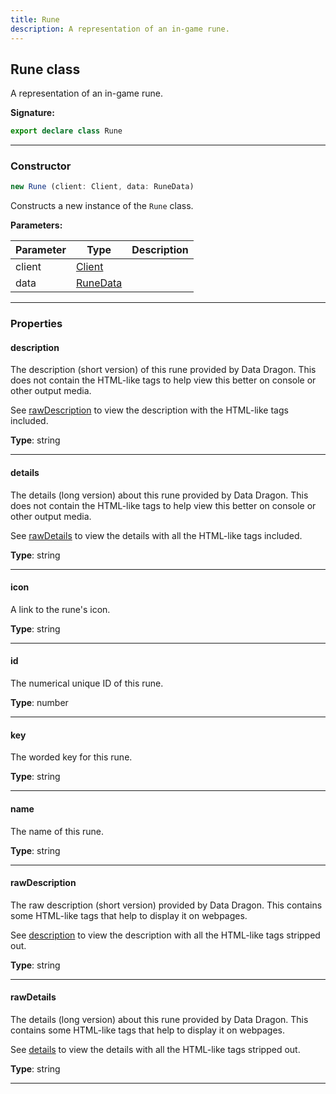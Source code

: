```yaml
---
title: Rune
description: A representation of an in-game rune.
---
```


## Rune class

A representation of an in-game rune.

**Signature:**

```ts
export declare class Rune 
```

---

### Constructor

```ts
new Rune (client: Client, data: RuneData)
```

Constructs a new instance of the `Rune` class.

**Parameters:**

| Parameter | Type | Description |
| --------- | ---- | ----------- |
| client | [Client](/shieldbow/api/Client.html) |  |
| data | [RuneData](/shieldbow/api/RuneData.html) |  |
---

### Properties

#### description

The description (short version) of this rune provided by Data Dragon. This does not contain the HTML-like tags to help view this better on console or other output media.


See [rawDescription](/shieldbow/api/Rune.html#rawDescription) to view the description with the HTML-like tags included.



**Type**: string

---

#### details

The details (long version) about this rune provided by Data Dragon. This does not contain the HTML-like tags to help view this better on console or other output media.


See [rawDetails](/shieldbow/api/Rune.html#rawDetails) to view the details with all the HTML-like tags included.



**Type**: string

---

#### icon

A link to the rune's icon.



**Type**: string

---

#### id

The numerical unique ID of this rune.



**Type**: number

---

#### key

The worded key for this rune.



**Type**: string

---

#### name

The name of this rune.



**Type**: string

---

#### rawDescription

The raw description (short version) provided by Data Dragon. This contains some HTML-like tags that help to display it on webpages.


See [description](/shieldbow/api/Rune.html#description) to view the description with all the HTML-like tags stripped out.



**Type**: string

---

#### rawDetails

The details (long version) about this rune provided by Data Dragon. This contains some HTML-like tags that help to display it on webpages.


See [details](/shieldbow/api/Rune.html#details) to view the details with all the HTML-like tags stripped out.



**Type**: string

---

